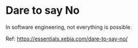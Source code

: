 # Dare to say No

In software engineering, not everything is possible.

Ref: https://essentials.xebia.com/dare-to-say-no/